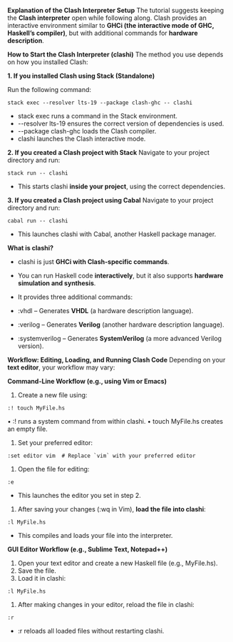 **Explanation of the Clash Interpreter Setup**
The tutorial suggests keeping the **Clash interpreter** open while following along. Clash provides an interactive environment similar to **GHCi (the interactive mode of GHC, Haskell’s compiler)**, but with additional commands for **hardware description**.

**How to Start the Clash Interpreter (clashi)**
The method you use depends on how you installed Clash:

**1. If you installed Clash using Stack (Standalone)**

Run the following command:
```
stack exec --resolver lts-19 --package clash-ghc -- clashi
```

- stack exec runs a command in the Stack environment.
- --resolver lts-19 ensures the correct version of dependencies is used.
- --package clash-ghc loads the Clash compiler.
- clashi launches the Clash interactive mode.

**2. If you created a Clash project with Stack**
Navigate to your project directory and run:

```
stack run -- clashi
```

- This starts clashi **inside your project**, using the correct dependencies.

**3. If you created a Clash project using Cabal**
Navigate to your project directory and run:
```
cabal run -- clashi
```
- This launches clashi with Cabal, another Haskell package manager.

**What is clashi?**
- clashi is just **GHCi with Clash-specific commands**.
- You can run Haskell code **interactively**, but it also supports **hardware simulation and synthesis**.

- It provides three additional commands:
- :vhdl – Generates **VHDL** (a hardware description language).
- :verilog – Generates **Verilog** (another hardware description language).
- :systemverilog – Generates **SystemVerilog** (a more advanced Verilog version).

**Workflow: Editing, Loading, and Running Clash Code**
Depending on your **text editor**, your workflow may vary:

**Command-Line Workflow (e.g., using Vim or Emacs)**

1. Create a new file using:
```
:! touch MyFile.hs
```
• :! runs a system command from within clashi.
• touch MyFile.hs creates an empty file.

1. Set your preferred editor:

```
:set editor vim  # Replace `vim` with your preferred editor
```
1. Open the file for editing:

```
:e
```
- This launches the editor you set in step 2.
1. After saving your changes (:wq in Vim), **load the file into clashi**:

```
:l MyFile.hs
```
- This compiles and loads your file into the interpreter.

**GUI Editor Workflow (e.g., Sublime Text, Notepad++)**
1. Open your text editor and create a new Haskell file (e.g., MyFile.hs).
2. Save the file.
3. Load it in clashi:
```
:l MyFile.hs
```

1. After making changes in your editor, reload the file in clashi:

```
:r
```
- :r reloads all loaded files without restarting clashi.

